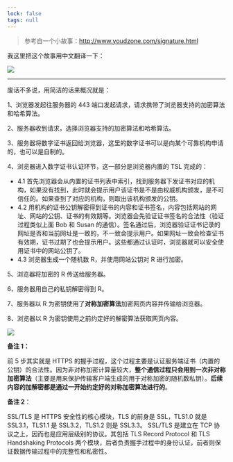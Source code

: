 ```yaml
---
lock: false
tags: null
---
```

> 参考自一个小故事：http://www.youdzone.com/signature.html

我这里把这个故事用中文翻译一下：

![](https://cdn.jsdelivr.net/gh/DogerRain/image@main/img/image-20210322113130706.png)

---



废话不多说，用简洁的话来概况就是：



1、浏览器发起往服务器的 443 端口发起请求，请求携带了浏览器支持的加密算法和哈希算法。

2、服务器收到请求，选择浏览器支持的加密算法和哈希算法。

3、服务器将数字证书返回给浏览器，这里的数字证书可以是向某个可靠机构申请的，也可以是自制的。

4、浏览器进入数字证书认证环节，这一部分是浏览器内置的 TSL 完成的：

- 4.1 首先浏览器会从内置的证书列表中索引，找到服务器下发证书对应的机构，如果没有找到，此时就会提示用户该证书是不是由权威机构颁发，是不可信任的。如果查到了对应的机构，则取出该机构颁发的公钥。
- 4.2 用机构的证书公钥解密得到证书的内容和证书签名，内容包括网站的网址、网站的公钥、证书的有效期等。浏览器会先验证证书签名的合法性（验证过程类似上面 Bob 和 Susan 的通信）。签名通过后，浏览器验证证书记录的网址是否和当前网址是一致的，不一致会提示用户。如果网址一致会检查证书有效期，证书过期了也会提示用户。这些都通过认证时，浏览器就可以安全使用证书中的网站公钥了。
- 4.3 浏览器生成一个随机数 R，并使用网站公钥对 R 进行加密。

5、浏览器将加密的 R 传送给服务器。

6、服务器用自己的私钥解密得到 R。

7、服务器以 R 为密钥使用了**对称加密算法**加密网页内容并传输给浏览器。

8、浏览器以 R 为密钥使用之前约定好的解密算法获取网页内容。

![](https://blog-10039692.file.myqcloud.com/1496630562190_7447_1496630563858.png)

**备注 1：**

前 5 步其实就是 HTTPS 的握手过程，这个过程主要是认证服务端证书（内置的公钥）的合法性。因为非对称加密计算量较大，**整个通信过程只会用到一次非对称加密算法**（主要是用来保护传输客户端生成的用于对称加密的随机数私钥）。**后续内容的加解密都是通过一开始约定好的对称加密算法进行的**。

**备注 2**：

SSL/TLS 是 HTTPS 安全性的核心模块，TLS 的前身是 SSL，TLS1.0 就是 SSL3.1，TLS1.1 是 SSL3.2，TLS1.2 则是 SSL3.3。 SSL/TLS 是建立在 TCP 协议之上，因而也是应用层级别的协议。其包括 TLS Record Protocol 和 TLS Handshaking Protocols 两个模块，后者负责握手过程中的身份认证，前者则保证数据传输过程中的完整性和私密性。

